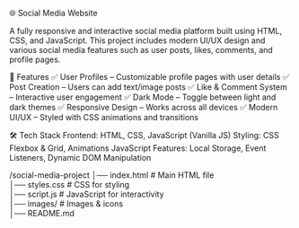 🌐 Social Media Website


A fully responsive and interactive social media platform built using HTML, CSS, and JavaScript. This project includes modern UI/UX design and various social media features such as user posts, likes, comments, and profile pages.

🚀 Features
✅ User Profiles – Customizable profile pages with user details
✅ Post Creation – Users can add text/image posts
✅ Like & Comment System – Interactive user engagement
✅ Dark Mode – Toggle between light and dark themes
✅ Responsive Design – Works across all devices
✅ Modern UI/UX – Styled with CSS animations and transitions

🛠️ Tech Stack
Frontend: HTML, CSS, JavaScript (Vanilla JS)
Styling: CSS Flexbox & Grid, Animations
JavaScript Features: Local Storage, Event Listeners, Dynamic DOM Manipulation

/social-media-project
│── index.html       # Main HTML file  
│── styles.css       # CSS for styling  
│── script.js        # JavaScript for interactivity  
│── images/          # Images & icons  
│── README.md  
